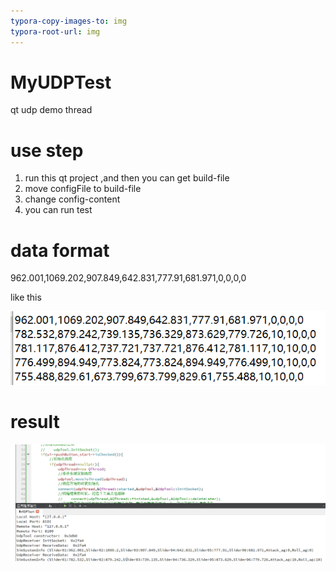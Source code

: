 ```yaml
---
typora-copy-images-to: img
typora-root-url: img
---
```


# MyUDPTest
 qt udp demo thread

# use step

1. run this qt project ,and then you can get  build-file
2. move configFile to build-file
3. change config-content 
4. you can run test 



# data format



962.001,1069.202,907.849,642.831,777.91,681.971,0,0,0,0

like this

![image-20240613100301993](img/image-20240613100301993.png)

# result

![image-20240613100357269](img/image-20240613100357269.png)

